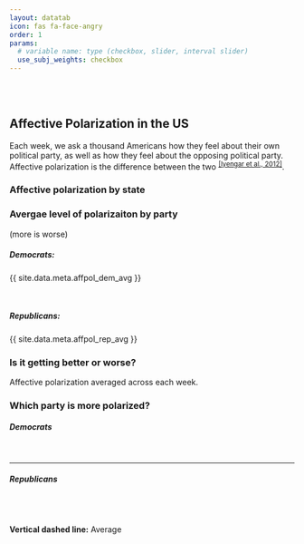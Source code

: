```yaml
---
layout: datatab
icon: fas fa-face-angry
order: 1
params: 
  # variable name: type (checkbox, slider, interval slider)
  use_subj_weights: checkbox
---
```


<script type="text/javascript" src='{{ site.baseurl }}/assets/js/gauge.js'></script>
<script src="{{ site.baseurl }}/assets/js/chartjs-adapter-date-fns.bundle.min.js"></script>
<script src="{{ site.baseurl }}/assets/js/chartjs-plugin-annotation.min.js"></script>

<!-- row 1 -->
<br>
<br>
<h2><span class="mr-2">Affective Polarization in the US</span><a href="#affective-polarization-in-the-us" class="anchor text-muted"><i class="fas fa-hashtag"></i></a></h2>
<p>Each week, we ask a thousand Americans how they feel about their own political party, as well as how they feel about the opposing political party. <emph>Affective polarization</emph> is the difference between the two <sup><a href = "https://academic.oup.com/poq/article-abstract/76/3/405/1894274">[Iyengar et al., 2012]</a></sup>.</p>

<h3>Affective polarization by state</h3>
<div class='row chartrow chart' id='affpol-row-1'>
    <div class='row' id='affpol-map-div'>
      <canvas id = "affpol-map" class=""></canvas>
      <script src='{{ site.baseurl }}/assets/js/charts/map.js' data-canvasid="affpol-map" data-source="{{ site.baseurl }}/assets/data/affpol-map.json" data-scaleminlabel = "Less" data-scalemaxlabel = "More"></script>
  </div>
</div>


<h3>Avergae level of polarizaiton by party</h3>
<p>(more is worse)</p>
<div class = 'row chartrow chart'>
  <div>
    <h5 class = 'gauge-heading'>Democrats:</h5>
    <div class = 'gauge-div'>
      <canvas id = "affpol-dem-avg" class="gauge"></canvas>
      <script type="text/javascript" src="{{ site.baseurl }}/assets/js/charts/gauge.js" data-canvasid="affpol-dem-avg" data-gauge="{{ site.data.meta.affpol_dem_avg }}"></script>
      <p class = 'text-center'>{{ site.data.meta.affpol_dem_avg }}</p>
    </div>
  </div>

  <div>
    <p>&nbsp;</p>
  </div>

  <div>
    <h5 class = 'gauge-heading'>Republicans:</h5>
    <div class = 'gauge-div'>
      <canvas id = "affpol-rep-avg" class="gauge"></canvas>
      <script type="text/javascript" src="{{ site.baseurl }}/assets/js/charts/gauge.js" data-canvasid="affpol-rep-avg" data-gauge="{{ site.data.meta.affpol_rep_avg }}"></script>
      <p class = 'text-center'>{{ site.data.meta.affpol_rep_avg }}</p>
    </div>
  </div>

</div><!-- end row2 -->
<h3>Is it getting better or worse?<a href="#is-it-getting-better-or-worse?" class="anchor text-muted"><i class="fas fa-hashtag"></i></a></h3>
<p>Affective polarization averaged across each week.</p>
<div class = 'row chartrow chart' id='affpol-row-3'>
    <div id='affpol-time-div'>
      <canvas id = "affpol-time" class=""></canvas>
      <script src='{{ site.baseurl }}/assets/js/charts/affpol-time.js' data-canvasid="affpol-time"></script>
    </div>
    <!-- <div class='col-1' id='affpol-time-info'>
        <div id = "affpol-timebar-div" >
          <h3>Past 3 weeks:</h3>
          <canvas id = "affpol-timebar" class=""></canvas>
        <script src='{{ site.baseurl }}/assets/js/charts/affpol-timebar.js' data-canvasid="affpol-timebar" data-thisweek="{{ site.data.meta.thisweek }}" data-lastweek="{{ site.data.meta.lastweek }}" data-2weeksago="{{ site.data.meta.twoweeksago}}"></script>
        </div>
    </div> -->

</div> <!-- end row3 -->


<!-- row 4 -->
<div class = 'row chartrow chart' id='affpol-row-4'>
  <h3><span class="mr-2">Which party is more polarized?</span><a href="#which-party-is-worse" class="anchor text-muted"><i class="fas fa-hashtag"></i></a></h3>
  
  <div class='row d-flex justify-content-center' id='affpol-hists'>
    <div class='affpol-hist-container'>
      <div>
        <h5 class = 'text-center'>Democrats</h5>
        <br>
        <div class='affpoll-hist-div'>
          <canvas id = "affpol-dem-hist" class="affpol-hist"></canvas>
          <script type="text/javascript" src="{{ site.baseurl }}/assets/js/charts/affpol-hist.js" data-canvasid="affpol-dem-hist" data-source="{{ site.baseurl }}/assets/data/affpol-hist-dem.json"></script>
        </div> 
      </div> 
    </div>
    <hr>
    <div class='affpol-hist-container'>
      <div>
        <h5 class = 'text-center'>Republicans</h5>
        <br>
        <div class='affpoll-hist-div'>
          <canvas id = "affpol-rep-hist" class="affpol-hist"></canvas>
          <script type="text/javascript" src="{{ site.baseurl }}/assets/js/charts/affpol-hist.js" data-canvasid="affpol-rep-hist" data-source="{{ site.baseurl }}/assets/data/affpol-hist-rep.json"></script>
        </div> 
      </div> 
    </div>
    <br>
    <p><b>Vertical dashed line:</b> Average</p>
  </div>

</div> <!-- end row3 -->
